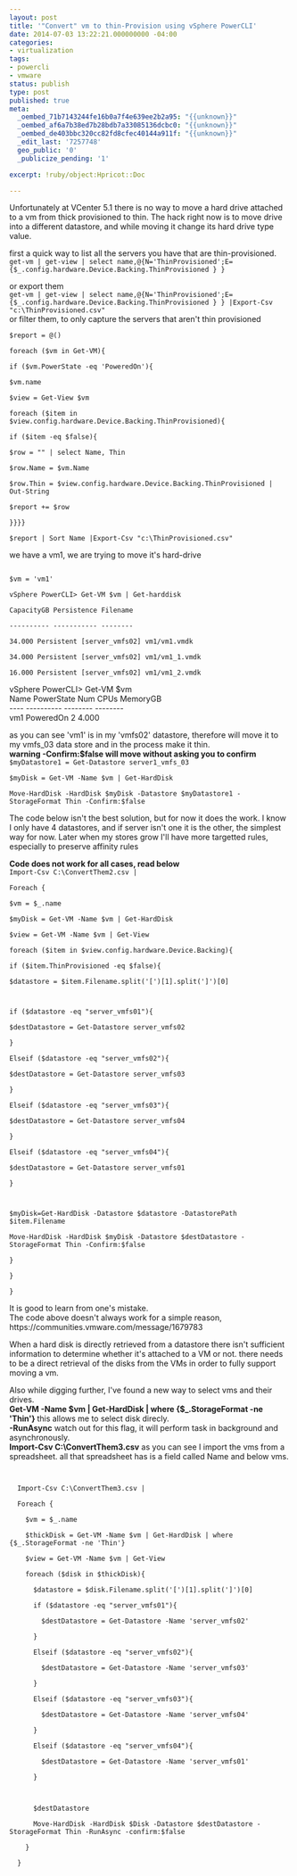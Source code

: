 ```yaml
---
layout: post
title: '"Convert" vm to thin-Provision using vSphere PowerCLI'
date: 2014-07-03 13:22:21.000000000 -04:00
categories:
- virtualization
tags:
- powercli
- vmware
status: publish
type: post
published: true
meta:
  _oembed_71b7143244fe16b0a7f4e639ee2b2a95: "{{unknown}}"
  _oembed_af6a7b38ed7b28bdb7a33085136dcbc0: "{{unknown}}"
  _oembed_de403bbc320cc82fd8cfec40144a911f: "{{unknown}}"
  _edit_last: '7257748'
  geo_public: '0'
  _publicize_pending: '1'

excerpt: !ruby/object:Hpricot::Doc

---
```

<p>Unfortunately at VCenter 5.1 there is no way to move a hard drive attached to a vm from thick provisioned to thin. The hack right now is to move drive into a different datastore, and while moving it change its hard drive type value.</p>
<p>first a quick way to list all the servers you have that are thin-provisioned.<br />
<code>get-vm | get-view | select name,@{N='ThinProvisioned';E={$_.config.hardware.Device.Backing.ThinProvisioned } }</code></p>
<p>or export them<br />
<code>get-vm | get-view | select name,@{N='ThinProvisioned';E={$_.config.hardware.Device.Backing.ThinProvisioned } } |Export-Csv "c:\ThinProvisioned.csv"</code><br />
or filter them, to only capture the servers that aren't thin provisioned</p>
<p><code>$report = @()<br />
foreach ($vm in Get-VM){<br />
if ($vm.PowerState -eq 'PoweredOn'){<br />
$vm.name<br />
$view = Get-View $vm<br />
foreach ($item in $view.config.hardware.Device.Backing.ThinProvisioned){<br />
if ($item -eq $false){<br />
$row = "" | select Name, Thin<br />
$row.Name = $vm.Name<br />
$row.Thin = $view.config.hardware.Device.Backing.ThinProvisioned | Out-String<br />
$report += $row<br />
}}}}<br />
$report | Sort Name |Export-Csv "c:\ThinProvisioned.csv"</code></p>
<p>we have a vm1, we are trying to move it's hard-drive<br />
<code><br />
$vm = 'vm1'<br />
vSphere PowerCLI&gt; Get-VM $vm | Get-harddisk<br />
CapacityGB Persistence Filename<br />
---------- ----------- --------<br />
34.000 Persistent [server_vmfs02] vm1/vm1.vmdk<br />
34.000 Persistent [server_vmfs02] vm1/vm1_1.vmdk<br />
16.000 Persistent [server_vmfs02] vm1/vm1_2.vmdk</code></p>
<p>vSphere PowerCLI&gt; Get-VM $vm<br />
Name PowerState Num CPUs MemoryGB<br />
---- ---------- -------- --------<br />
vm1 PoweredOn 2 4.000</p>
<p>as you can see 'vm1' is in my 'vmfs02' datastore, therefore will move it to my vmfs_03 data store and in the process make it thin.<br />
<strong>warning -Confirm:$false will move without asking you to confirm</strong><br />
<code>$myDatastore1 = Get-Datastore server1_vmfs_03<br />
$myDisk = Get-VM -Name $vm | Get-HardDisk<br />
Move-HardDisk -HardDisk $myDisk -Datastore $myDatastore1 -StorageFormat Thin -Confirm:$false</code></p>
<p>The code below isn't the best solution, but for now it does the work. I know I only have 4 datastores, and if server isn't one it is the other, the simplest way for now. Later when my stores grow I'll have more targetted rules, especially to preserve affinity rules</p>
<p><strong>Code does not work for all cases, read below </strong><br />
<code>Import-Csv C:\ConvertThem2.csv |<br />
Foreach {<br />
$vm = $_.name<br />
$myDisk = Get-VM -Name $vm | Get-HardDisk<br />
$view = Get-VM -Name $vm | Get-View<br />
foreach ($item in $view.config.hardware.Device.Backing){<br />
if ($item.ThinProvisioned -eq $false){<br />
$datastore = $item.Filename.split('[')[1].split(']')[0]</p>
<p>if ($datastore -eq "server_vmfs01"){<br />
$destDatastore = Get-Datastore server_vmfs02<br />
}<br />
Elseif ($datastore -eq "server_vmfs02"){<br />
$destDatastore = Get-Datastore server_vmfs03<br />
}<br />
Elseif ($datastore -eq "server_vmfs03"){<br />
$destDatastore = Get-Datastore server_vmfs04<br />
}<br />
Elseif ($datastore -eq "server_vmfs04"){<br />
$destDatastore = Get-Datastore server_vmfs01<br />
}</p>
<p>$myDisk=Get-HardDisk -Datastore $datastore -DatastorePath $item.Filename<br />
Move-HardDisk -HardDisk $myDisk -Datastore $destDatastore -StorageFormat Thin -Confirm:$false<br />
}<br />
}<br />
}</code></p>
<p>It is good to learn from one's mistake.<br />
The code above doesn't always work for a simple reason,<br />
https://communities.vmware.com/message/1679783 </p>
<p>When a hard disk is directly retrieved from a datastore there isn't sufficient information to determine whether it's attached to a VM or not. there needs to be a direct retrieval of the disks from the VMs in order to fully support moving a vm. </p>
<p>Also while digging further, I've found a new way to select vms and their drives.<br />
<strong>Get-VM -Name $vm | Get-HardDisk | where {$_.StorageFormat -ne 'Thin'} </strong> this allows me to select disk direcly.<br />
<strong>-RunAsync</strong> watch out for this flag, it will perform task in background and asynchronously.<br />
<strong>Import-Csv C:\ConvertThem3.csv</strong> as you can see I import the vms from a spreadsheet. all that spreadsheet has is a field called Name and below vms.</p>
<p><code><br />
  Import-Csv C:\ConvertThem3.csv |<br />
  Foreach {<br />
    $vm = $_.name<br />
    $thickDisk = Get-VM -Name $vm | Get-HardDisk | where {$_.StorageFormat -ne 'Thin'}<br />
    $view = Get-VM -Name $vm | Get-View<br />
    foreach ($disk in $thickDisk){<br />
      $datastore = $disk.Filename.split('[')[1].split(']')[0]<br />
      if ($datastore -eq "server_vmfs01"){<br />
        $destDatastore = Get-Datastore -Name 'server_vmfs02'<br />
      }<br />
      Elseif ($datastore -eq "server_vmfs02"){<br />
        $destDatastore = Get-Datastore -Name 'server_vmfs03'<br />
      }<br />
      Elseif ($datastore -eq "server_vmfs03"){<br />
        $destDatastore = Get-Datastore -Name 'server_vmfs04'<br />
      }<br />
      Elseif ($datastore -eq "server_vmfs04"){<br />
        $destDatastore = Get-Datastore -Name 'server_vmfs01'<br />
      }</p>
<p>      $destDatastore<br />
      Move-HardDisk -HardDisk $Disk -Datastore $destDatastore -StorageFormat Thin -RunAsync -confirm:$false<br />
    }<br />
  }<br />
</code></p>
